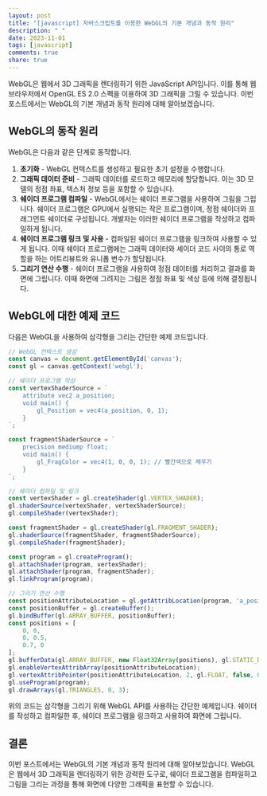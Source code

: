 ```yaml
---
layout: post
title: "[javascript] 자바스크립트를 이용한 WebGL의 기본 개념과 동작 원리"
description: " "
date: 2023-11-01
tags: [javascript]
comments: true
share: true
---
```


WebGL은 웹에서 3D 그래픽을 렌더링하기 위한 JavaScript API입니다. 이를 통해 웹 브라우저에서 OpenGL ES 2.0 스펙을 이용하여 3D 그래픽을 그릴 수 있습니다. 이번 포스트에서는 WebGL의 기본 개념과 동작 원리에 대해 알아보겠습니다.

## WebGL의 동작 원리

WebGL은 다음과 같은 단계로 동작합니다.

1. **초기화** - WebGL 컨텍스트를 생성하고 필요한 초기 설정을 수행합니다.
2. **그래픽 데이터 준비** - 그래픽 데이터를 로드하고 메모리에 할당합니다. 이는 3D 모델의 정점 좌표, 텍스처 정보 등을 포함할 수 있습니다.
3. **쉐이더 프로그램 컴파일** - WebGL에서는 쉐이더 프로그램을 사용하여 그림을 그립니다. 쉐이더 프로그램은 GPU에서 실행되는 작은 프로그램이며, 정점 쉐이더와 프래그먼트 쉐이더로 구성됩니다. 개발자는 이러한 쉐이더 프로그램을 작성하고 컴파일하게 됩니다.
4. **쉐이더 프로그램 링크 및 사용** - 컴파일된 쉐이더 프로그램을 링크하여 사용할 수 있게 됩니다. 이때 쉐이더 프로그램에는 그래픽 데이터와 셰이더 코드 사이의 통로 역할을 하는 어트리뷰트와 유니폼 변수가 할당됩니다.
5. **그리기 연산 수행** - 쉐이더 프로그램을 사용하여 정점 데이터를 처리하고 결과를 화면에 그립니다. 이때 화면에 그려지는 그림은 정점 좌표 및 색상 등에 의해 결정됩니다.

## WebGL에 대한 예제 코드

다음은 WebGL을 사용하여 삼각형을 그리는 간단한 예제 코드입니다.

```javascript
// WebGL 컨텍스트 생성
const canvas = document.getElementById('canvas');
const gl = canvas.getContext('webgl');

// 쉐이더 프로그램 작성
const vertexShaderSource = `
    attribute vec2 a_position;
    void main() {
        gl_Position = vec4(a_position, 0, 1);
    }
`;

const fragmentShaderSource = `
    precision mediump float;
    void main() {
        gl_FragColor = vec4(1, 0, 0, 1); // 빨간색으로 채우기
    }
`;

// 쉐이더 컴파일 및 링크
const vertexShader = gl.createShader(gl.VERTEX_SHADER);
gl.shaderSource(vertexShader, vertexShaderSource);
gl.compileShader(vertexShader);

const fragmentShader = gl.createShader(gl.FRAGMENT_SHADER);
gl.shaderSource(fragmentShader, fragmentShaderSource);
gl.compileShader(fragmentShader);

const program = gl.createProgram();
gl.attachShader(program, vertexShader);
gl.attachShader(program, fragmentShader);
gl.linkProgram(program);

// 그리기 연산 수행
const positionAttributeLocation = gl.getAttribLocation(program, 'a_position');
const positionBuffer = gl.createBuffer();
gl.bindBuffer(gl.ARRAY_BUFFER, positionBuffer);
const positions = [
    0, 0,
    0, 0.5,
    0.7, 0
];
gl.bufferData(gl.ARRAY_BUFFER, new Float32Array(positions), gl.STATIC_DRAW);
gl.enableVertexAttribArray(positionAttributeLocation);
gl.vertexAttribPointer(positionAttributeLocation, 2, gl.FLOAT, false, 0, 0);
gl.useProgram(program);
gl.drawArrays(gl.TRIANGLES, 0, 3);
```

위의 코드는 삼각형을 그리기 위해 WebGL API를 사용하는 간단한 예제입니다. 쉐이더를 작성하고 컴파일한 후, 쉐이더 프로그램을 링크하고 사용하여 화면에 그립니다.

## 결론

이번 포스트에서는 WebGL의 기본 개념과 동작 원리에 대해 알아보았습니다. WebGL은 웹에서 3D 그래픽을 렌더링하기 위한 강력한 도구로, 쉐이더 프로그램을 컴파일하고 그림을 그리는 과정을 통해 화면에 다양한 그래픽을 표현할 수 있습니다.